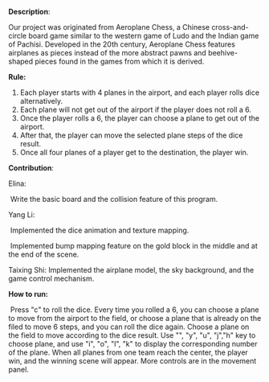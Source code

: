 ﻿**Description**:

Our project was originated from Aeroplane Chess, a Chinese cross-and-circle board game similar to the western game of Ludo and the Indian game of Pachisi. Developed in the 20th century, Aeroplane Chess features airplanes as pieces instead of the more abstract pawns and beehive-shaped pieces found in the games from which it is derived. 

**Rule:**

1. Each player starts with 4 planes in the airport, and each player rolls dice alternatively.
2. Each plane will not get out of the airport if the player does not roll a 6.
3. Once the player rolls a 6, the player can choose a plane to get out of the airport.
4. After that, the player can move the selected plane steps of the dice result. 
5. Once all four planes of a player get to the destination, the player win. 



**Contribution**:

Elina:

​	Write the basic board and the collision feature of this program. 

Yang Li:

​	Implemented the dice animation and texture mapping.

​	Implemented bump mapping feature on the gold block in the middle and at the end of the scene.

Taixing Shi:
	Implemented the airplane model, the sky background, and the game control mechanism. 



**How to run:**

​	Press "c"  to roll the dice. Every time you rolled a 6, you can choose a plane to move from the airport to the field, or choose a plane that is already on the filed to move 6 steps, and you can roll the dice again. 			Choose a plane  on the field to move according to the dice result. Use "", "y", "u", "j","h" key to choose plane, and use "i", "o", "l", "k" to display the corresponding number of the plane. When all planes from one team reach the center, the player win, and the winning scene will appear. More controls are in the movement panel.